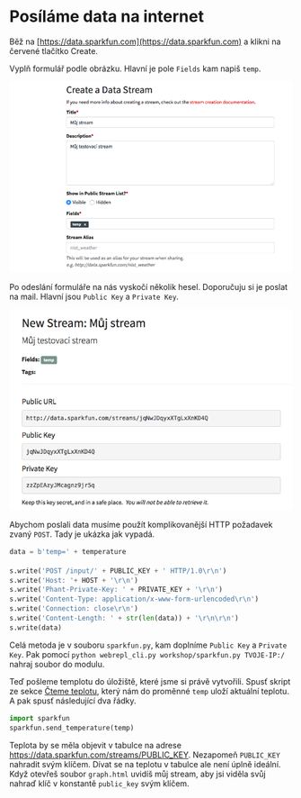 # Posíláme data na internet

Běž na [https://data.sparkfun.com](https://data.sparkfun.com) a klikni na červené tlačítko Create.

Vyplň formulář podle obrázku. Hlavní je pole `Fields` kam napiš `temp`.

![WebREPL](images/create_stream.png)

Po odeslání formuláře na nás vyskočí několik hesel. Doporučuju si je poslat na mail. Hlavní jsou `Public Key` a `Private Key`.

![WebREPL](images/stream_created.png)

Abychom poslali data musíme použít komplikovanější HTTP požadavek zvaný `POST`. Tady je ukázka jak vypadá.

```python
data = b'temp=' + temperature

s.write('POST /input/' + PUBLIC_KEY + ' HTTP/1.0\r\n')
s.write('Host: '+ HOST + '\r\n')
s.write('Phant-Private-Key: ' + PRIVATE_KEY + '\r\n')
s.write('Content-Type: application/x-www-form-urlencoded\r\n')
s.write('Connection: close\r\n')
s.write('Content-Length: ' + str(len(data)) + '\r\n\r\n')
s.write(data)
```

Celá metoda je v souboru `sparkfun.py`, kam doplníme `Public Key` a `Private Key`. Pak pomocí `python webrepl_cli.py workshop/sparkfun.py TVOJE-IP:/` nahraj soubor do modulu.

Teď pošleme templotu do úložiště, které jsme si právě vytvořili. Spusť skript ze sekce [Čteme teplotu](cteme-teplotu.md), který nám do proměnné `temp` uloží aktuální teplotu. A pak spusť následující dva řádky.

```python
import sparkfun
sparkfun.send_temperature(temp)
```

Teplota by se měla objevit v tabulce na adrese https://data.sparkfun.com/streams/PUBLIC_KEY. Nezapomeň `PUBLIC_KEY` nahradit svým klíčem. Dívat se na teplotu v tabulce ale není úplně ideální. Když otevřeš soubor `graph.html` uvidíš můj stream, aby jsi viděla svůj nahraď klíč v konstantě `public_key` svým klíčem.
